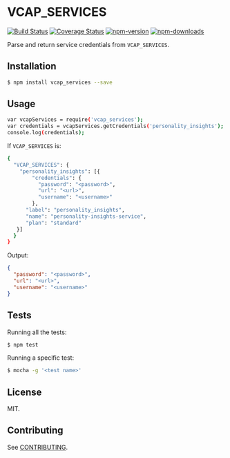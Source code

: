 # VCAP_SERVICES

[![Build Status](https://secure.travis-ci.org/vcap_services/vcap_services.png)](http://travis-ci.org/germanattanasio/vcap_services)
[![Coverage Status](https://img.shields.io/coveralls/germanattanasio/vcap_services.svg)](https://coveralls.io/r/germanattanasio/vcap_services)
[![npm-version](https://img.shields.io/npm/v/vcap_services.svg)](https://www.npmjs.com/package/vcap_services)
[![npm-downloads](https://img.shields.io/npm/dm/vcap_services.svg)](https://www.npmjs.com/package/vcap_services)

Parse and return service credentials from `VCAP_SERVICES`.

## Installation

```sh
$ npm install vcap_services --save
```

## Usage

```sh
var vcapServices = require('vcap_services');
var credentials = vcapServices.getCredentials('personality_insights');
console.log(credentials);
```

If `VCAP_SERVICES` is:
```sh
{
  "VCAP_SERVICES": {
    "personality_insights": [{
        "credentials": {
          "password": "<password>",
          "url": "<url>",
          "username": "<username>"
        },
      "label": "personality_insights",
      "name": "personality-insights-service",
      "plan": "standard"
   }]
  }
}
```

Output:
```json
{
  "password": "<password>",
  "url": "<url>",
  "username": "<username>"
}
```

## Tests
Running all the tests:
```sh
$ npm test
```

Running a specific test:
```sh
$ mocha -g '<test name>'
```


## License

MIT.

## Contributing
See [CONTRIBUTING](https://github.com/germanattanasio/vcap_services/blob/master/CONTRIBUTING.md).
